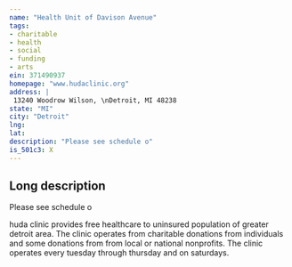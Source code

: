 ```yaml
---
name: "Health Unit of Davison Avenue"
tags:
- charitable
- health
- social
- funding
- arts
ein: 371490937
homepage: "www.hudaclinic.org"
address: |
 13240 Woodrow Wilson, \nDetroit, MI 48238
state: "MI"
city: "Detroit"
lng: 
lat: 
description: "Please see schedule o"
is_501c3: X
---
```


## Long description

Please see schedule o
  
  huda clinic provides free healthcare to uninsured population of greater detroit area. The clinic operates from charitable donations from individuals and some donations from from local or national nonprofits. The clinic operates every tuesday through thursday and on saturdays. 
